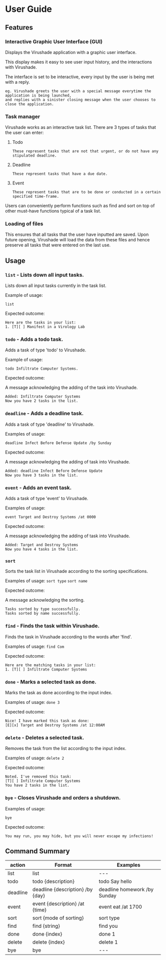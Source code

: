 # User Guide

## Features 

### Interactive Graphic User Interface (GUI)

Displays the Virushade application with a graphic user interface. 

This display makes it easy to see user input history, and the interactions with Virushade.

The interface is set to be interactive, every input by the user is being met with a reply.

```
eg. Virushade greets the user with a special message everytime the application is being launched,
and replies with a sinister closing message when the user chooses to close the application.
 ```


### Task manager

Virushade works as an interactive task list. 
There are 3 types of tasks that the user can enter:

1. Todo

    `These represent tasks that are not that urgent, or do not have any stipulated deadline.`
2. Deadline

    `These represent tasks that have a due date.`
3. Event

    `These represent tasks that are to be done or conducted in a certain specified time-frame.`

Users can conveniently perform functions such as find and sort on top of other must-have 
functions typical of a task list. 

### Loading of files

This ensures that all tasks that the user have inputted are saved. Upon future opening, 
Virushade will load the data from these files and hence preserve all tasks that were 
entered on the last use.

## Usage

### `list` - Lists down all input tasks.

Lists down all input tasks currently in the task list.

Example of usage: 

`list`

Expected outcome:

```
Here are the tasks in your list:
1. [T][ ] Manifest in a Virology Lab
```

### `todo` - Adds a todo task.

Adds a task of type 'todo' to Virushade.

Example of usage:

`todo Infiltrate Computer Systems.`

Expected outcome:

A message acknowledging the adding of the task into Virushade.

```
Added: Infiltrate Computer Systems
Now you have 2 tasks in the list.
```

### `deadline` - Adds a deadline task.

Adds a task of type 'deadline' to Virushade.

Examples of usage: 

`deadline Infect Before Defense Update /by Sunday`

Expected outcome: 

A message acknowledging the adding of task into Virushade.

```
Added: deadline Infect Before Defense Update
Now you have 3 tasks in the list.
```

### `event` - Adds an event task.

Adds a task of type 'event' to Virushade.

Examples of usage:

`event Target and Destroy Systems /at 0000`

Expected outcome:

A message acknowledging the adding of task into Virushade.

```
Added: Target and Destroy Systems
Now you have 4 tasks in the list.
```

### `sort`

Sorts the task list in Virushade according to the sorting specifications.

Examples of usage:
`sort type`
`sort name`

Expected outcome:

A message acknowledging the sorting.

```
Tasks sorted by type successfully.
Tasks sorted by name successfully.
```

### `find` - Finds the task within Virushade.

Finds the task in Virushade according to the words after 'find'.

Examples of usage:
`find Com`

Expected outcome:
```
Here are the matching tasks in your list:
1. [T][ ] Infiltrate Computer Systems
```

### `done` - Marks a selected task as done.

Marks the task as done according to the input index.

Examples of usage:
`done 3`

Expected outcome:
```
Nice! I have marked this task as done:
[E][x] Target and Destroy Systems /at 12:00AM
```

### `delete` - Deletes a selected task.

Removes the task from the list according to the input index.

Examples of usage:
`delete 2`

Expected outcome:
```
Noted. I've removed this task:
[T][ ] Infiltrate Computer Systems
You have 2 tasks in the list.
```

### `bye` - Closes Virushade and orders a shutdown.

Examples of usage:

`bye`

Expected outcome:

```
You may run, you may hide, but you will never escape my infections!
```

## Command Summary

| action | Format | Examples|
| -------| -------|---------|
| list | list | --- |
| todo | todo {description} | todo Say hello|
| deadline | deadline {description} /by {day} | deadline homework /by Sunday |
| event | event {description} /at {time} | event eat /at 1700 |
| sort | sort {mode of sorting} | sort type |
| find | find {string} | find you |
| done | done {index} | done 1 |
| delete | delete {index} | delete 1 |
| bye | bye | --- |
